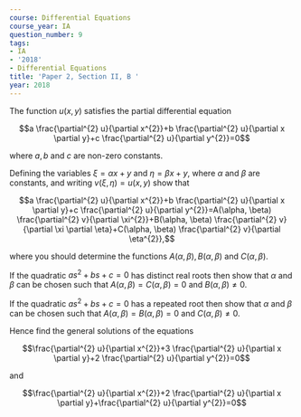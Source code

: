 ```yaml
---
course: Differential Equations
course_year: IA
question_number: 9
tags:
- IA
- '2018'
- Differential Equations
title: 'Paper 2, Section II, B '
year: 2018
---
```




The function $u(x, y)$ satisfies the partial differential equation

$$a \frac{\partial^{2} u}{\partial x^{2}}+b \frac{\partial^{2} u}{\partial x \partial y}+c \frac{\partial^{2} u}{\partial y^{2}}=0$$

where $a, b$ and $c$ are non-zero constants.

Defining the variables $\xi=\alpha x+y$ and $\eta=\beta x+y$, where $\alpha$ and $\beta$ are constants, and writing $v(\xi, \eta)=u(x, y)$ show that

$$a \frac{\partial^{2} u}{\partial x^{2}}+b \frac{\partial^{2} u}{\partial x \partial y}+c \frac{\partial^{2} u}{\partial y^{2}}=A(\alpha, \beta) \frac{\partial^{2} v}{\partial \xi^{2}}+B(\alpha, \beta) \frac{\partial^{2} v}{\partial \xi \partial \eta}+C(\alpha, \beta) \frac{\partial^{2} v}{\partial \eta^{2}},$$

where you should determine the functions $A(\alpha, \beta), B(\alpha, \beta)$ and $C(\alpha, \beta)$.

If the quadratic $a s^{2}+b s+c=0$ has distinct real roots then show that $\alpha$ and $\beta$ can be chosen such that $A(\alpha, \beta)=C(\alpha, \beta)=0$ and $B(\alpha, \beta) \neq 0$.

If the quadratic $a s^{2}+b s+c=0$ has a repeated root then show that $\alpha$ and $\beta$ can be chosen such that $A(\alpha, \beta)=B(\alpha, \beta)=0$ and $C(\alpha, \beta) \neq 0$.

Hence find the general solutions of the equations

$$\frac{\partial^{2} u}{\partial x^{2}}+3 \frac{\partial^{2} u}{\partial x \partial y}+2 \frac{\partial^{2} u}{\partial y^{2}}=0$$

and

$$\frac{\partial^{2} u}{\partial x^{2}}+2 \frac{\partial^{2} u}{\partial x \partial y}+\frac{\partial^{2} u}{\partial y^{2}}=0$$